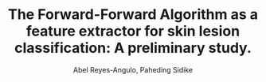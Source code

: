 ---
paperId: 19
author: Abel Reyes-Angulo, Paheding Sidike
publicationauthor: Reyes-Angulo, A. et al.
title: "The Forward-Forward Algorithm as a feature extractor for skin lesion classification: A preliminary study."
pdf: Abel_Reyes-Angulo.pdf
poster: Abel_Reyes-Angulo.png
alt: --
type: Poster
topic: Deep Learning
subtopic: Applications
link: https://research.latinxinai.org/papers/icml/2023/pdf/Abel_Reyes-Angulo.pdf
conference: icml
year: 2023
tags: icml-2023
location: Honolulu, Hawaii
---